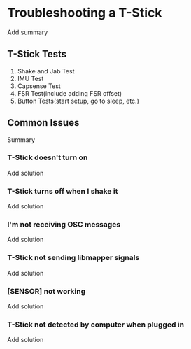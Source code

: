 # Troubleshooting a T-Stick
Add summary

## T-Stick Tests
1. Shake and Jab Test
2. IMU Test
3. Capsense Test
4. FSR Test(include adding FSR offset)
5. Button Tests(start setup, go to sleep, etc.)

## Common Issues
Summary

### T-Stick doesn't turn on
Add solution

### T-Stick turns off when I shake it
Add solution

### I'm not receiving OSC messages
Add solution

### T-Stick not sending libmapper signals
Add solution

### [SENSOR] not working
Add solution

### T-Stick not detected by computer when plugged in
Add solution
